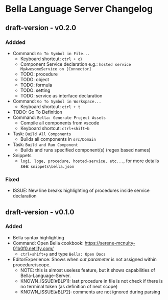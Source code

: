 # Bella Language Server Changelog

## draft-version - v0.2.0

### Addded

* Command: `Go To Symbol in File...`
  * Keyboard shortcut: `ctrl + o`)
  * Component Service declaration e.g.: `hosted service MyAwesomeService on [Connector]`
  * TODO: procedure
  * TODO: object
  * TODO: formula
  * TODO: setting
  * TODO: service as interface declaration
* Command: `Go To Symbol in Workspace...`
  * Keyboard shortcut: `ctrl + t`
* TODO: Go To Definition
* Command: `Bella: Generate Project Assets`
  * Compile all components from vscode
  * Keyboard shortcut:  `ctrl+shift+b`
* Task: `Build All Components`
  * Builds all components in `src/Domain`
* Task: `Build and Run Component`
  * Builds and runs specified component(s) (regex based names)
* Snippets
  * `logi, loge, procedure, hosted-service, etc...`, for more details see: `snippets\bella.json`

### Fixed

* ISSUE: New line breaks highlighting of procedures inside service declaration

## draft-version - v0.1.0

### Added

* Bella syntax highlighting
* Command: Open Bella cookbook: <https://serene-mcnulty-01b0f0.netlify.com/>
  * `ctrl+shift+p` and type `Bella: Open Docs`
* EditorExperience: Shows when *out parameter*  is not assigned within procedure/scope.
  * NOTE: this is almost useless feature, but it shows capabilities of Bella-Language-Server.
  * KNOWN_ISSUE[#BLP1]: last procedure in file is not check if there is no terminal token (as definition of next scope)
  * KNOWN_ISSUE[#BLP2]: comments are not ignored during parsing
